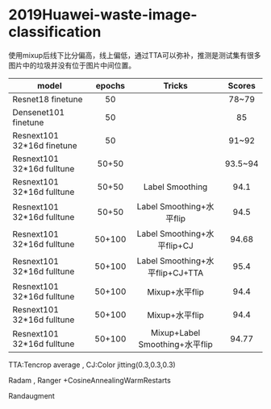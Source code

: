 # 2019Huawei-waste-image-classification

使用mixup后线下比分偏高，线上偏低，通过TTA可以弥补，推测是测试集有很多图片中的垃圾并没有位于图片中间位置。

model                      | epochs | Tricks                    | Scores
----                       | :---:  | :---:                     | :---: 
Resnet18  finetune         | 50     |                           | 78~79  
Densenet101 finetune       | 50     |                           | 85 
Resnext101 32*16d  finetune| 50     |                           | 91~92
Resnext101 32*16d fulltune | 50+50  |                           | 93.5~94
Resnext101 32*16d fulltune | 50+50  | Label Smoothing           | 94.1
Resnext101 32*16d fulltune | 50+50  | Label Smoothing+水平flip  | 94.5
Resnext101 32*16d fulltune | 50+100 | Label Smoothing+水平flip+CJ  | 94.68
Resnext101 32*16d fulltune | 50+100 | Label Smoothing+水平flip+CJ+TTA  |95.4
Resnext101 32*16d fulltune | 50+100 | Mixup+水平flip   |94.4
Resnext101 32*16d fulltune | 50+100 | Mixup+水平flip   |94.4
Resnext101 32*16d fulltune | 50+100 | Mixup+Label Smoothing+水平flip   |94.77


TTA:Tencrop average ,   CJ:Color jitting(0.3,0.3,0.3)

Radam , Ranger +CosineAnnealingWarmRestarts   

Randaugment
